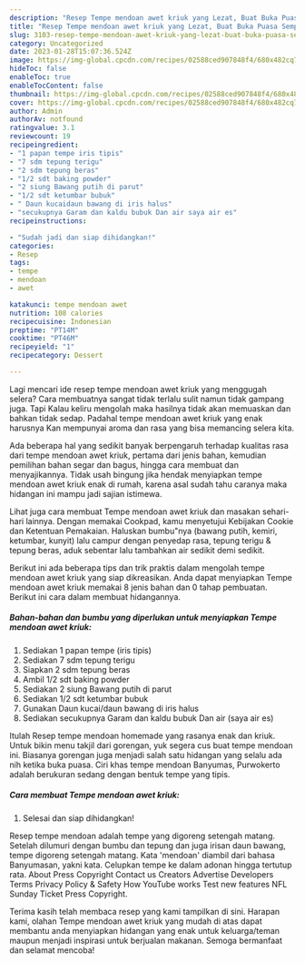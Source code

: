 ```yaml
---
description: "Resep Tempe mendoan awet kriuk yang Lezat, Buat Buka Puasa Sempurna"
title: "Resep Tempe mendoan awet kriuk yang Lezat, Buat Buka Puasa Sempurna"
slug: 3103-resep-tempe-mendoan-awet-kriuk-yang-lezat-buat-buka-puasa-sempurna
category: Uncategorized
date: 2023-01-28T15:07:36.524Z
image: https://img-global.cpcdn.com/recipes/02588ced907848f4/680x482cq70/tempe-mendoan-awet-kriuk-foto-resep-utama.jpg
hideToc: false
enableToc: true
enableTocContent: false
thumbnail: https://img-global.cpcdn.com/recipes/02588ced907848f4/680x482cq70/tempe-mendoan-awet-kriuk-foto-resep-utama.jpg
cover: https://img-global.cpcdn.com/recipes/02588ced907848f4/680x482cq70/tempe-mendoan-awet-kriuk-foto-resep-utama.jpg
author: Admin
authorAv: notfound
ratingvalue: 3.1
reviewcount: 19
recipeingredient:
- "1 papan tempe iris tipis"
- "7 sdm tepung terigu"
- "2 sdm tepung beras"
- "1/2 sdt baking powder"
- "2 siung Bawang putih di parut"
- "1/2 sdt ketumbar bubuk"
- " Daun kucaidaun bawang di iris halus"
- "secukupnya Garam dan kaldu bubuk Dan air saya air es"
recipeinstructions:

- "Sudah jadi dan siap dihidangkan!"
categories:
- Resep
tags:
- tempe
- mendoan
- awet

katakunci: tempe mendoan awet 
nutrition: 108 calories
recipecuisine: Indonesian
preptime: "PT14M"
cooktime: "PT46M"
recipeyield: "1"
recipecategory: Dessert

---
```



Lagi mencari ide resep tempe mendoan awet kriuk yang menggugah selera? Cara membuatnya sangat tidak terlalu sulit namun tidak gampang juga. Tapi Kalau keliru mengolah maka hasilnya tidak akan memuaskan dan bahkan tidak sedap. Padahal tempe mendoan awet kriuk yang enak harusnya Kan mempunyai aroma dan rasa yang bisa memancing selera kita.


Ada beberapa hal yang sedikit banyak berpengaruh terhadap kualitas rasa dari tempe mendoan awet kriuk, pertama dari jenis bahan, kemudian pemilihan bahan segar dan bagus, hingga cara membuat dan menyajikannya. Tidak usah bingung jika hendak menyiapkan tempe mendoan awet kriuk enak di rumah, karena asal sudah tahu caranya maka hidangan ini mampu jadi sajian istimewa.

Lihat juga cara membuat Tempe mendoan awet kriuk dan masakan sehari-hari lainnya. Dengan memakai Cookpad, kamu menyetujui Kebijakan Cookie dan Ketentuan Pemakaian. Haluskan bumbu&#34;nya (bawang putih, kemiri, ketumbar, kunyit) lalu campur dengan penyedap rasa, tepung terigu &amp; tepung beras, aduk sebentar lalu tambahkan air sedikit demi sedikit.


Berikut ini ada beberapa tips dan trik praktis dalam mengolah tempe mendoan awet kriuk yang siap dikreasikan. Anda dapat menyiapkan Tempe mendoan awet kriuk memakai 8 jenis bahan dan 0 tahap pembuatan. Berikut ini cara dalam membuat hidangannya.

<!--inarticleads1-->

##### Bahan-bahan dan bumbu yang diperlukan untuk menyiapkan Tempe mendoan awet kriuk:

1. Sediakan 1 papan tempe (iris tipis)
1. Sediakan 7 sdm tepung terigu
1. Siapkan 2 sdm tepung beras
1. Ambil 1/2 sdt baking powder
1. Sediakan 2 siung Bawang putih di parut
1. Sediakan 1/2 sdt ketumbar bubuk
1. Gunakan  Daun kucai/daun bawang di iris halus
1. Sediakan secukupnya Garam dan kaldu bubuk Dan air (saya air es)


Itulah Resep tempe mendoan homemade yang rasanya enak dan kriuk. Untuk bikin menu takjil dari gorengan, yuk segera cus buat tempe mendoan ini. Biasanya gorengan juga menjadi salah satu hidangan yang selalu ada nih ketika buka puasa. Ciri khas tempe mendoan Banyumas, Purwokerto adalah berukuran sedang dengan bentuk tempe yang tipis. 

<!--inarticleads2-->

##### Cara membuat Tempe mendoan awet kriuk:


1. Selesai dan siap dihidangkan!

Resep tempe mendoan adalah tempe yang digoreng setengah matang. Setelah dilumuri dengan bumbu dan tepung dan juga irisan daun bawang, tempe digoreng setengah matang. Kata &#39;mendoan&#39; diambil dari bahasa Banyumasan, yakni kata. Celupkan tempe ke dalam adonan hingga tertutup rata. About Press Copyright Contact us Creators Advertise Developers Terms Privacy Policy &amp; Safety How YouTube works Test new features NFL Sunday Ticket Press Copyright. 

Terima kasih telah membaca resep yang kami tampilkan di sini. Harapan kami, olahan Tempe mendoan awet kriuk yang mudah di atas dapat membantu anda menyiapkan hidangan yang enak untuk keluarga/teman maupun menjadi inspirasi untuk berjualan makanan. Semoga bermanfaat dan selamat mencoba!
